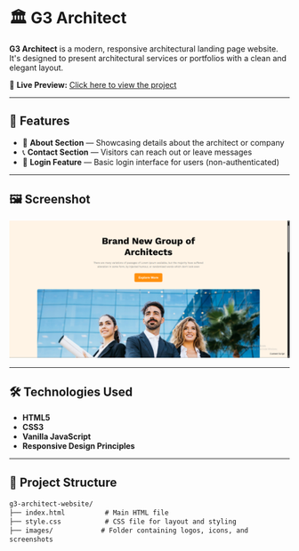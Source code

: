 # 🏛️ G3 Architect

**G3 Architect** is a modern, responsive architectural landing page website. It's designed to present architectural services or portfolios with a clean and elegant layout.

🔗 **Live Preview:** [Click here to view the project](https://gaziraihan1.github.io/g3-architect-website/)

---

## 📌 Features

- 🏢 **About Section** — Showcasing details about the architect or company
- 📞 **Contact Section** — Visitors can reach out or leave messages
- 🔐 **Login Feature** — Basic login interface for users (non-authenticated)

---

## 🖼️ Screenshot
![Home page](images/g3-web-ss.png)

---

## 🛠️ Technologies Used

- **HTML5**
- **CSS3**
- **Vanilla JavaScript**
- **Responsive Design Principles**

---

## 📁 Project Structure

```
g3-architect-website/
├── index.html          # Main HTML file
├── style.css           # CSS file for layout and styling
├── images/            # Folder containing logos, icons, and screenshots
```
